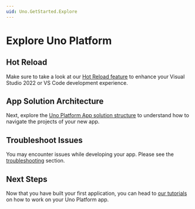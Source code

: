```yaml
---
uid: Uno.GetStarted.Explore
---
```


# Explore Uno Platform

## Hot Reload

Make sure to take a look at our [Hot Reload feature](xref:Uno.Features.HotReload) to enhance your Visual Studio 2022 or VS Code development experience.

## App Solution Architecture

Next, explore the [Uno Platform App solution structure](xref:Uno.Development.AppStructure) to understand how to navigate the projects of your new app.

## Troubleshoot Issues

You may encounter issues while developing your app. Please see the [troubleshooting](xref:Uno.UI.CommonIssues) section.

## Next Steps

Now that you have built your first application, you can head to [our tutorials](xref:Uno.Workshop.Counter) on how to work on your Uno Platform app.